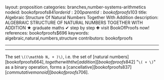 layout: proposition
categories: branches,number-systems-arithmetics
nodeid: bookofproofs$841
orderid: 200
parentid: bookofproofs$103
title: Algebraic Structure Of Natural Numbers Together With Addition
description: ALGEBRAIC STRUCTURE OF NATURAL NUMBERS TOGETHER WITH ADDITION &#9733; graduate maths &#10004; step by step &#10010; visit BookOfProofs now!
references: bookofproofs$696
keywords: algebraic,natural,numbers,structure
contributors: bookofproofs

---


---

The set `\((\mathbb N, + )\)`, i.e. the set of [natural numbers][bookofproofs$664], together with the [addition][bookofproofs$842] "`\( + \)`" as a binary operation, forms a 
[cancellative][bookofproofs$837] [commutative monoid][bookofproofs$706].